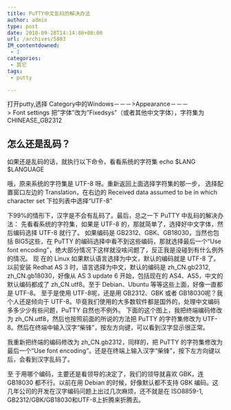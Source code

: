 ```yaml
---
title: PuTTY中文乱码的解决办法
author: admin
type: post
date: 2010-09-28T14:14:08+00:00
url: /archives/5893
IM_contentdowned:
 - 1
categories:
 - 其它
tags:
 - putty

---
```

打开putty,选择 Category中的Windows－－－>Appearance－－－> Font settings
把”字体”改为”Fixedsys”（或者其他中文字体），字符集为CHINEASE_GB2312

## 怎么还是乱码？

如果还是乱码的话，就执行以下命令，看看系统的字符集
echo $LANG $LANGUAGE

哦，原来系统的字符集是 UTF-8 呀。重新返回上面选择字符集的那一步， 选择配置窗口左边的 Translation，在右边的 Received data assumed to be in which character set 下拉列表中选择“UTF-8”

下99%的情形下，汉字是不会有乱码了。最后，总之一下 PuTTY 中乱码的解决办法：
先看看系统的字符集，如果是 UTF-8 的，那就简单了，选择好中文字体，然后编码选择 UTF-8 就行了。
如果编码是 GB2312、GBK、GB18030，当然也包括 BIG5这些，在 PuTTY 的编码选择中看不到这些编码，那就选择最后一个“Use font encoding”，绝大部分情况下这样就没啥问题了，反正我是没碰到有什么例外的情况。
现 在的 Linux 如果默认语言选择为中文，默认的编码就是 UTF-8 了。以前安装 Redhat AS 3 时，语言选择为中文，默认的编码是 zh\_CN.gb2312, zh\_CN.gb18030，好像从 AS 3 update 6 开始，包括现在的 AS4、AS5，中文的默认编码都成了 zh_CN.utf8。至于 Debian、Ubuntu 等等这些上面，好像一直都是 UTF-8。
至于是使用 UTF-8呢，还是用 GB2312、GBK 或者 GB18030呢？我个人还是倾向于 UTF-8。毕竟我们使用的大多数软件都是国外的，处理中文编码多多少少有些问题，PuTTY 自然也不例外。
下面的这个图上，我把终端编码修改为 zh_CN.utf8，然后也按照前面的所说的方法把 PuTTY 的字符集修改为 UTF-8。然后在终端中输入汉字“柴锋”，按左方向键，可以看到汉字显示很正常。

我重新把终端的编码修改为 zh_CN.gb2312，同样的，把 PuTTY 的字符集修改为最后一个“Use font encoding”。还是在终端上输入汉字“柴锋”，按下左方向键以后，会看到汉字乱码了。

至 于用哪个编码，主要还是看领导的决定了，我们的领导就喜欢 GBK，连 GB18030 都不行。以前在用 Debian 的时候，好像默认都不支持 GBK 编码。这几年公司的开发在汉字编码问题上出过几次麻烦，还不就是在 ISO8859-1, GB2312/GBK/GB18030和UTF-8上折腾来折腾去。